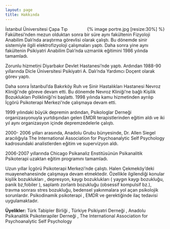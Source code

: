 ```yaml
---
layout: page
title: Hakkında
---
```


<div style="float: right;">
  {% image portre.jpg [resize:30%] %}
</div>

İstanbul  Üniversitesi  Çapa   Tıp  Fakültesi’nden  mezun  olduktan  sonra  bir  süre  aynı  fakültenin
Fizyoloji   Anabilim  Dalı’nda  araştırma  görevlisi  olarak  çalıştı. Bu  dönemde  sinir  sistemiyle  ilgili
elektrofizyoloji  çalışmaları   yaptı.  Daha  sonra  yine  aynı  fakültenin  Psikiyatri  Anabilim  Dalı’nda
uzmanlık  eğitimini  1986  yılında  tamamladı.

Zorunlu  hizmetini  Diyarbakır  Devlet  Hastanesi’nde  yaptı.  Ardından  1988-90  yıllarında  Dicle
Üniversitesi  Psikiyatri  A. Dalı’nda  Yardımcı  Doçent  olarak  görev yaptı.

Daha sonra  İstanbul’da  Bakırköy  Ruh ve Sinir  Hastalıkları  Hastanesi   Nevroz  Kliniği’nde  göreve
devam  etti.  Bu  dönemde  Nevroz  Kliniği’ne  bağlı  Kişilik  Bozuklukları  Polikliniği’ni  başlattı. 1998
yılında  kamu  hizmetinden  ayrılıp  İçgörü  Psikoterapi  Merkezi’nde  çalışmaya  devam  etti.

1999 yılındaki  büyük   depremin  ardından,  Psikologlar  Derneği  organizasyonuyla  yurtdışından
gelen  EMDR  terapistlerinden  eğitim aldı  ve  iki  yıl  aynı  organizasyon içinde depremzedelerle  çalıştı.

2000- 2006  yılları arasında,  Anadolu  Grubu  bünyesinde, Dr.  Allen  Siegel  aracılığıyla  The International
Association for  Psychoanalytic  Self Psychology  kadrosundaki  analistlerden  eğitim ve supervizyon  aldı.

2006-2007  yıllarında  Chicago   Psikanaliz  Enstitüsünün  Psikanalitik Psikoterapi  uzaktan   eğitim
programını  tamamladı.

Uzun  yıllar  İçgörü  Psikoterapi  Merkezi’nde  çalıştı.  Halen  Çekmeköy’deki  muayenehanesinde
çalışmaya  devam  etmektedir. Özellikle  ilgilendiği  konular  kişilik  bozuklukları  ,  depresyon,  kaygı
bozuklukları ( yaygın  kaygı bozukluğu, panik bz,fobiler ), saplantı zorlantı bozukluğu (obsessif kompulsif
bz.), travma  sonrası  stres  bozukluğu, bedensel yakınmalara  yol açan  psikolojik   sorunlardır.
Psikodinamik  psikoterapi ,  EMDR  ve  gerektiğinde  ilaç  tedavisi  uygulamaktadır.

__Üyelikler:__  Türk  Tabipler  Birliği  ,  Türkiye  Psikiyatri  Derneği , Anadolu  Psikanalitik  Psikoterapiler
Derneği  ,  The International  Association  for  Psychoanalytic  Self Psychology
